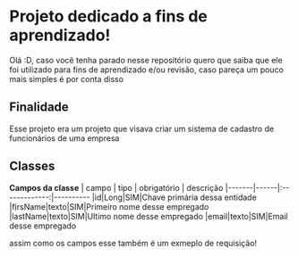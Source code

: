 # Projeto dedicado a fins de aprendizado!

Olá :D, caso você tenha parado nesse repositório quero que saiba que ele foi utilizado para fins de aprendizado e/ou revisão, caso pareça um pouco mais simples é por conta disso

## Finalidade
Esse projeto era um projeto que visava criar um sistema de cadastro de funcionários de uma empresa

## Classes
__Campos da classe__
| campo | tipo | obrigatório | descrição
|-------|------|:-------------:|----------
|id|Long|SIM|Chave primária dessa entidade
|firsName|texto|SIM|Primeiro nome desse empregado
|lastName|texto|SIM|Ultimo nome desse empregado
|email|texto|SIM|Email desse empregado

assim como os campos esse também é um exmeplo de requisição!